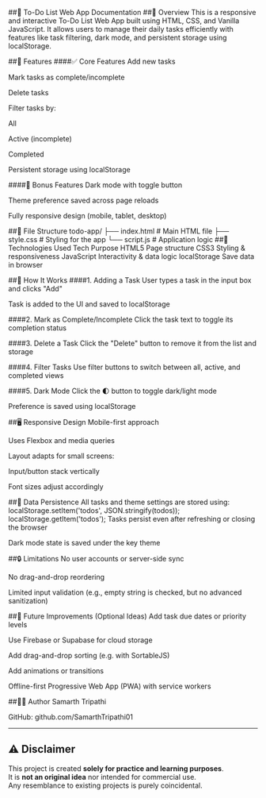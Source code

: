 ##📝 To-Do List Web App Documentation
##📌 Overview
This is a responsive and interactive To-Do List Web App built using HTML, CSS, and Vanilla JavaScript. It allows users to manage their daily tasks efficiently with features like task filtering, dark mode, and persistent storage using localStorage.

##🧩 Features
####✅ Core Features
Add new tasks

Mark tasks as complete/incomplete

Delete tasks

Filter tasks by:

All

Active (incomplete)

Completed

Persistent storage using localStorage

####🌙 Bonus Features
Dark mode with toggle button

Theme preference saved across page reloads

Fully responsive design (mobile, tablet, desktop)

##📁 File Structure
todo-app/
├── index.html       # Main HTML file
├── style.css        # Styling for the app
└── script.js        # Application logic
##🔧 Technologies Used
Tech	Purpose
HTML5	Page structure
CSS3	Styling & responsiveness
JavaScript	Interactivity & data logic
localStorage	Save data in browser

##📜 How It Works
####1. Adding a Task
User types a task in the input box and clicks "Add"

Task is added to the UI and saved to localStorage

####2. Mark as Complete/Incomplete
Click the task text to toggle its completion status

####3. Delete a Task
Click the "Delete" button to remove it from the list and storage

####4. Filter Tasks
Use filter buttons to switch between all, active, and completed views

####5. Dark Mode
Click the 🌓 button to toggle dark/light mode

Preference is saved using localStorage

##🖥️ Responsive Design
Mobile-first approach

Uses Flexbox and media queries

Layout adapts for small screens:

Input/button stack vertically

Font sizes adjust accordingly

##💾 Data Persistence
All tasks and theme settings are stored using:
localStorage.setItem('todos', JSON.stringify(todos));
localStorage.getItem('todos');
Tasks persist even after refreshing or closing the browser

Dark mode state is saved under the key theme

##🔒 Limitations
No user accounts or server-side sync

No drag-and-drop reordering

Limited input validation (e.g., empty string is checked, but no advanced sanitization)

##🚀 Future Improvements (Optional Ideas)
Add task due dates or priority levels

Use Firebase or Supabase for cloud storage

Add drag-and-drop sorting (e.g. with SortableJS)

Add animations or transitions

Offline-first Progressive Web App (PWA) with service workers

##🧑‍💻 Author
Samarth Tripathi

GitHub: github.com/SamarthTripathi01

---

## ⚠️ Disclaimer

This project is created **solely for practice and learning purposes**.  
It is **not an original idea** nor intended for commercial use.  
Any resemblance to existing projects is purely coincidental.
